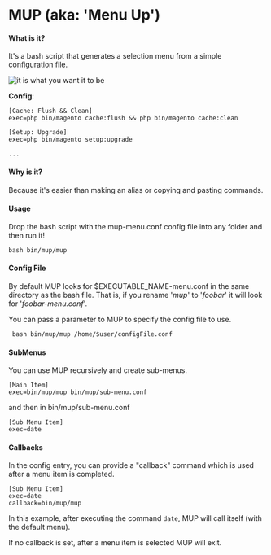 # **MUP (aka: 'Menu Up')**

#### **What is it?**
It's a bash script that generates a selection menu from a simple configuration file.

![it is what you want it to be](https://i.imgur.com/2FzEnfb.png)

**Config**: 
```
[Cache: Flush && Clean]
exec=php bin/magento cache:flush && php bin/magento cache:clean

[Setup: Upgrade]
exec=php bin/magento setup:upgrade

...
```

#### **Why is it?**

Because it's easier than making an alias or copying and pasting commands.

#### **Usage**

Drop the bash script with the mup-menu.conf config file into any folder and then run it! 

```
bash bin/mup/mup
```

#### **Config File**

By default MUP looks for $EXECUTABLE_NAME-menu.conf in the same directory as the bash file.  That is, if you rename '*mup*' to '*foobar*' it will look for '*foobar-menu.conf*'. 

You can pass a parameter to MUP to specify the config file to use.  

``` bash bin/mup/mup /home/$user/configFile.conf```

#### **SubMenus**
You can use MUP recursively and create sub-menus.
```
[Main Item]
exec=bin/mup/mup bin/mup/sub-menu.conf
```

and then in bin/mup/sub-menu.conf

```
[Sub Menu Item]
exec=date
```

#### **Callbacks**

In the config entry, you can provide a "callback" command which is used after a menu item is completed.

```
[Sub Menu Item]
exec=date
callback=bin/mup/mup
```
In this example, after executing the command `date`, MUP will call itself (with the default menu). 

If no callback is set, after a menu item is selected MUP will exit. 


